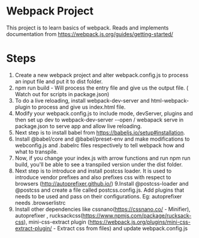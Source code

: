 # Webpack Project
This project is to learn basics of webpack.
Reads and implements documentation from https://webpack.js.org/guides/getting-started/
# Steps
1. Create a new webpack project and alter webpack.config.js to process an input file and put it to dist folder.
2. npm run build - Will process the entry file and give us the output file. ( Watch out for scripts in package.json)
3. To do a live reloading, install webpack-dev-server and html-webpack-plugin to process and give us index.html file.
4. Modify your webpack.config.js to include mode, devServer, plugins and then set up dev to webpack-dev-server --open / webapack serve in package.json to serve app and allow live reloading.
5. Next step is to install babel from https://babeljs.io/setup#installation.
6. Install @babel/core and @babel/preset-env and make modifications to webconfig.js and .babelrc files respectively to tell webpack how and what to transpile.
7. Now, if you change your index.js with arrow functions and run npm run build, you'll be able to see a transpiled version under the dist folder.
8. Next step is to introduce and install postcss loader. It is used to introduce vendor prefixes and also prefixes css with respect to browsers (http://autoprefixer.github.io/)
9.Install @postcss-loader and @postcss and create a file called postcss.config.js. Add plugins that needs to be used and pass on their configurations. Eg: autoprefixer needs .browserlistrc
10. Install other dependencies like cssnano(https://cssnano.co/ - Minifier), autoprefixer , rucksackcss(https://www.npmjs.com/package/rucksack-css), mini-css-extract plugin (https://webpack.js.org/plugins/mini-css-extract-plugin/ - Extract css from files) and update webpack.config.js
